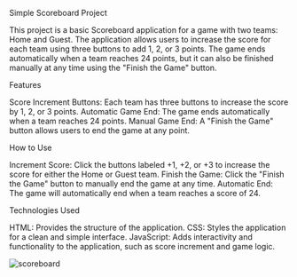 Simple Scoreboard Project

This project is a basic Scoreboard application for a game with two teams: Home and Guest. The application allows users to increase the score for each team using three buttons to add 1, 2, or 3 points. The game ends automatically when a team reaches 24 points, but it can also be finished manually at any time using the "Finish the Game" button.

Features

Score Increment Buttons: Each team has three buttons to increase the score by 1, 2, or 3 points.
Automatic Game End: The game ends automatically when a team reaches 24 points.
Manual Game End: A "Finish the Game" button allows users to end the game at any point.

How to Use

Increment Score: Click the buttons labeled +1, +2, or +3 to increase the score for either the Home or Guest team.
Finish the Game: Click the "Finish the Game" button to manually end the game at any time.
Automatic End: The game will automatically end when a team reaches a score of 24.

Technologies Used

HTML: Provides the structure of the application.
CSS: Styles the application for a clean and simple interface.
JavaScript: Adds interactivity and functionality to the application, such as score increment and game logic.

![scoreboard](https://github.com/hasanerselcetin/Scoreboard-Project/assets/161752534/7f680dba-e467-46f2-bff3-214fdfab50e4)
